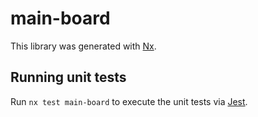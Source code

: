 # main-board

This library was generated with [Nx](https://nx.dev).

## Running unit tests

Run `nx test main-board` to execute the unit tests via [Jest](https://jestjs.io).
